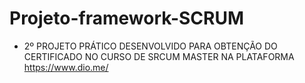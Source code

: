 # Projeto-framework-SCRUM
- 2º PROJETO PRÁTICO DESENVOLVIDO PARA OBTENÇÃO DO CERTIFICADO NO CURSO DE SRCUM MASTER NA PLATAFORMA https://www.dio.me/
